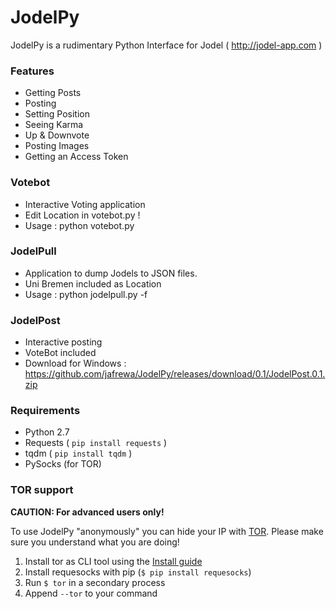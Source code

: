 # JodelPy

JodelPy is a rudimentary Python Interface for Jodel ( http://jodel-app.com )

### Features

  - Getting Posts
  - Posting
  - Setting Position
  - Seeing Karma
  - Up & Downvote
  - Posting Images
  - Getting an Access Token

### Votebot

  - Interactive Voting application
  - Edit Location in votebot.py !
  - Usage : python votebot.py

### JodelPull

  - Application to dump Jodels to JSON files.
  - Uni Bremen included as Location
  - Usage : python jodelpull.py -f <location-file> <output-file>

### JodelPost

  - Interactive posting
  - VoteBot included
  - Download for Windows : https://github.com/jafrewa/JodelPy/releases/download/0.1/JodelPost.0.1.zip

### Requirements

   - Python 2.7
   - Requests ( `pip install requests` )
   - tqdm ( `pip install tqdm` )
   - PySocks (for TOR)

### TOR support
**CAUTION: For advanced users only!**

To use JodelPy "anonymously" you can hide your IP with [TOR](https://www.torproject.org/). Please make sure you understand what you are doing!

1. Install tor as CLI tool using the [Install guide](https://www.torproject.org/docs/installguide.html.en)
2. Install requesocks with pip (`$ pip install requesocks`)
3. Run `$ tor` in a secondary process
4. Append `--tor` to your command
